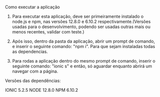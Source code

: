 Como executar a aplicação

1) Para executar esta aplicação, deve ser primeiramente instalado o node.js e npm, nas versões 12.8.0 e 6.10.2 respectivamente.(Versões usadas para o desenvolvimento, podendo ser usadas outras mais ou menos recentes, validar com teste.)

2) Após isso, dentro da pasta da aplicação, abrir um prompt de comando, e inserir o seguinte comando: "npm i". Para que sejam instaladas todas as dependencias.

3) Para rodas a aplicação dentro do mesmo prompt de comando, inserir o seguinte comando: "ionic s" e então, só aguardar enquanto abrirá um navegar com a página.


Versões das dependências:

IONIC 5.2.5
NODE 12.8.0
NPM 6.10.2